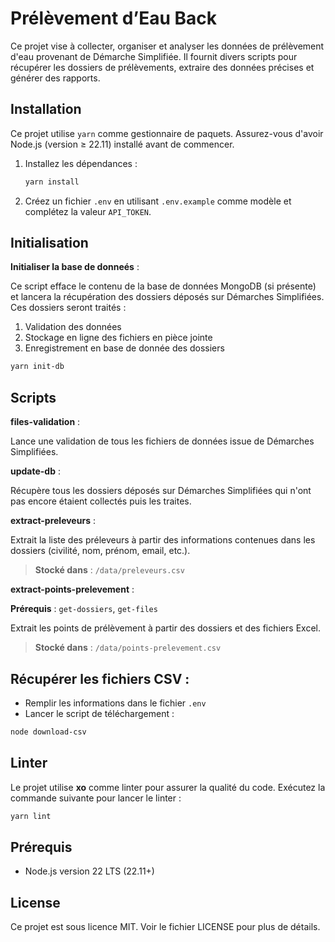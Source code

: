 # Prélèvement d’Eau Back

Ce projet vise à collecter, organiser et analyser les données de prélèvement d'eau provenant de Démarche Simplifiée. Il fournit divers scripts pour récupérer les dossiers de prélèvements, extraire des données précises et générer des rapports.

## Installation

Ce projet utilise `yarn` comme gestionnaire de paquets. Assurez-vous d'avoir Node.js (version ≥ 22.11) installé avant de commencer.

1. Installez les dépendances :

   ```bash
   yarn install
   ```

2. Créez un fichier `.env` en utilisant `.env.example` comme modèle et complétez la valeur `API_TOKEN`.

## Initialisation

**Initialiser la base de donneés** :

Ce script efface le contenu de la base de données MongoDB (si présente) et lancera la récupération des dossiers déposés sur Démarches Simplifiées. Ces dossiers seront traités : 
1. Validation des données
2. Stockage en ligne des fichiers en pièce jointe
3. Enregistrement en base de donnée des dossiers

```bash
yarn init-db
```

## Scripts

**files-validation** :

Lance une validation de tous les fichiers de données issue de Démarches Simplifiées.

**update-db** :

Récupère tous les dossiers déposés sur Démarches Simplifiées qui n'ont pas encore étaient collectés puis les traites.

**extract-preleveurs** :

Extrait la liste des préleveurs à partir des informations contenues dans les dossiers (civilité, nom, prénom, email, etc.).

> **Stocké dans** : `/data/preleveurs.csv`

**extract-points-prelevement** :

**Prérequis** : `get-dossiers`, `get-files`

Extrait les points de prélèvement à partir des dossiers et des fichiers Excel.

> **Stocké dans** : `/data/points-prelevement.csv`

## Récupérer les fichiers CSV :

- Remplir les informations dans le fichier `.env`
- Lancer le script de téléchargement :
```bash
node download-csv
```

## Linter

Le projet utilise **xo** comme linter pour assurer la qualité du code. Exécutez la commande suivante pour lancer le linter :

```bash
yarn lint
```

## Prérequis

- Node.js version 22 LTS (22.11+)

## License

Ce projet est sous licence MIT. Voir le fichier LICENSE pour plus de détails.

